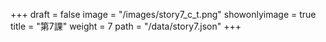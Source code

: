 +++
draft = false 
image = "/images/story7_c_t.png" 
showonlyimage = true 
title = "第7課" 
weight = 7 
path = "/data/story7.json" 
+++
